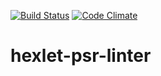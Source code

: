 [![Build Status](https://travis-ci.org/4johndoe/hexlet-psr-linter.svg?branch=master)](https://travis-ci.org/4johndoe/hexlet-psr-linter) [![Code Climate](https://codeclimate.com/github/4johndoe/hexlet-psr-linter/badges/gpa.svg)](https://codeclimate.com/github/4johndoe/hexlet-psr-linter)
# hexlet-psr-linter
